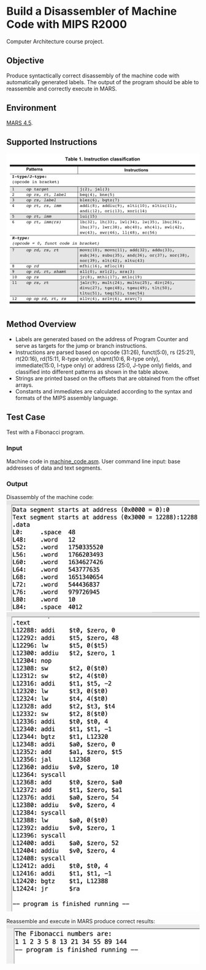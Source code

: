 # Build a Disassembler of Machine Code with MIPS R2000

Computer Architecture course project. 

## Objective
Produce syntactically correct disassembly of the machine code with automatically generated labels. The output of the program should be able to reassemble and correctly execute in MARS.

## Environment
[MARS 4.5](http://courses.missouristate.edu/KenVollmar/mars/).

## Supported Instructions
![Figure1. Instruction classification](figures/figure1.png) <br/>

## Method Overview
- Labels are generated based on the address of Program Counter and serve as targets for the jump or branch instructions.
- Instructions are parsed based on opcode (31:26), funct(5:0), rs (25:21), rt(20:16), rd(15:11, R-type only), shamt(10:6, R-type only), immediate(15:0, I-type only) or address (25:0, J-type only) fields, and classified into different patterns as shown in the table above.
- Strings are printed based on the offsets that are obtained from the offset arrays.
- Constants and immediates are calculated according to the syntax and formats of the MIPS assembly language.

## Test Case
Test with a Fibonacci program.
### Input
Machine code in [machine_code.asm](./machine_code.asm).
User command line input: base addresses of data and text segments.

### Output
Disassembly of the machine code: <br/>
![Figure2. Output of the data segment](figures/figure2.png) <br/>
![Figure3. Output of the test segment](figures/figure3.png) <br/>

Reassemble and execute in MARS produce correct results: <br/>
![Figure4. Reassemble result](figures/figure4.png) <br/>